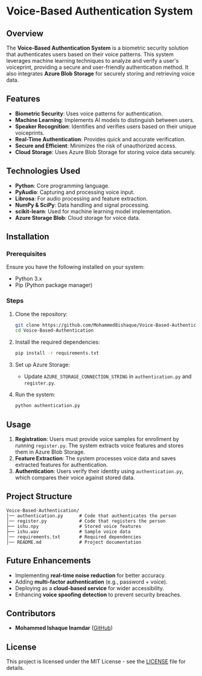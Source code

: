 # Voice-Based Authentication System

## Overview

The **Voice-Based Authentication System** is a biometric security solution that authenticates users based on their voice patterns. This system leverages machine learning techniques to analyze and verify a user's voiceprint, providing a secure and user-friendly authentication method. It also integrates **Azure Blob Storage** for securely storing and retrieving voice data.

## Features

- **Biometric Security**: Uses voice patterns for authentication.
- **Machine Learning**: Implements AI models to distinguish between users.
- **Speaker Recognition**: Identifies and verifies users based on their unique voiceprints.
- **Real-Time Authentication**: Provides quick and accurate verification.
- **Secure and Efficient**: Minimizes the risk of unauthorized access.
- **Cloud Storage**: Uses Azure Blob Storage for storing voice data securely.

## Technologies Used

- **Python**: Core programming language.
- **PyAudio**: Capturing and processing voice input.
- **Librosa**: For audio processing and feature extraction.
- **NumPy & SciPy**: Data handling and signal processing.
- **scikit-learn**: Used for machine learning model implementation.
- **Azure Storage Blob**: Cloud storage for voice data.

## Installation

### Prerequisites

Ensure you have the following installed on your system:

- Python 3.x
- Pip (Python package manager)

### Steps

1. Clone the repository:
   ```bash
   git clone https://github.com/Mohammed8ishaque/Voice-Based-Authentication.git
   cd Voice-Based-Authentication
   ```
2. Install the required dependencies:
   ```bash
   pip install -r requirements.txt
   ```
3. Set up Azure Storage:
   - Update `AZURE_STORAGE_CONNECTION_STRING` in `authentication.py` and `register.py`.

4. Run the system:
   ```bash
   python authentication.py
   ```

## Usage

1. **Registration**: Users must provide voice samples for enrollment by running `register.py`. The system extracts voice features and stores them in Azure Blob Storage.
2. **Feature Extraction**: The system processes voice data and saves extracted features for authentication.
3. **Authentication**: Users verify their identity using `authentication.py`, which compares their voice against stored data.

## Project Structure

```
Voice-Based-Authentication/
│── authentication.py      # Code that authenticates the person
│── register.py            # Code that registers the person
├── ishu.npy               # Stored voice features
├── ishu.wav               # Sample voice data
│── requirements.txt       # Required dependencies
│── README.md              # Project documentation
```

## Future Enhancements

- Implementing **real-time noise reduction** for better accuracy.
- Adding **multi-factor authentication** (e.g., password + voice).
- Deploying as a **cloud-based service** for wider accessibility.
- Enhancing **voice spoofing detection** to prevent security breaches.

## Contributors

- **Mohammed Ishaque Inamdar** ([GitHub](https://github.com/Mohammed8ishaque))

## License

This project is licensed under the MIT License - see the [LICENSE](LICENSE) file for details.

